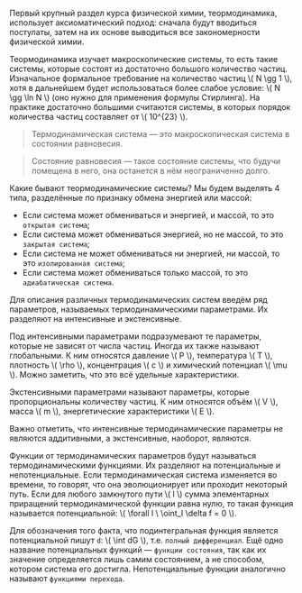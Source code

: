 Первый крупный раздел курса физической химии, теормодинамика, использует аксиоматический подход: сначала будут вводиться постулаты, затем на их основе выводиться все закономерности физической химии.

Теормодинамика изучает макроскопические системы, то есть такие системы, которые состоят из достаточно большого количество частиц.
Изначальное формальное требование на количество частиц \\( N \gg 1 \\), хотя в дальнейшем будет использоваться более слабое условие:
\\( N \gg \ln N \\) (оно нужно для применения формулы Стирлинга). На практике достаточно большими считаются системы, в которых порядок количества частиц составляет от \\( 10^{23} \\).

> Термодинамическая система — это макроскопическая система в состоянии равновесия.

> Состояние равновесия — такое состояние системы, что будучи помещена в него, она останется в нём неограниченно долго.

Какие бывают теормодинамические системы? Мы будем выделять 4 типа, разделённые по признаку обмена энергией или массой:

- Если система может обмениваться и энергией, и массой, то это `открытая система`;
- Если система может обмениваться энергией, но не массой, то это `закрытая система`;
- Если система не может обмениваться ни энергией, ни массой, то это `изолированная система`;
- Если система может обмениваться только массой, то это `адиабатическая система`.

Для описания различных термодинамических систем введём ряд параметров, называемых термодинамическими параметрами. Их разделяют на интенсивные и экстенсивные.

Под интенсивными параметрами подразумевают те параметры, которые не зависят от числа частиц. Иногда их также называют глобальными. К ним относятся давление \\( P \\), температура \\( T \\), плотность \\( \rho \\),
концентрация \\( c \\) и химический потенциал \\( \mu \\). Можно заметить, что это всё удельные характеристики.

Экстенсивными параметрами называют параметры, которые пропорциональны количеству частиц. К ним относятся объём \\( V \\), масса \\( m \\), энергетические характеристики \\( E \\).

Важно отметить, что интенсивные термодинамические параметры не являются аддитивными, а экстенсивные, наоборот, являются.

Функции от термодинамических параметров будут называться термодинамическими функциями. Их разделяют на потенциальные и непотенциальные. Если термодинамическая система изменяется во времени, то говорят, что
она эволюционирует или проходит некоторый путь. Если для любого замкнутого пути \\( l \\) сумма элементарных приращений термодинамической функции равна нулю, то такая функция называется потенциальной:
\\( \forall l \  \oint_l \delta f = 0 \\).

Для обозначения того факта, что подинтегральная функция является потенциальной пишут `d`: \\(  \int dG \\), т.е. `полный дифференциал`. Ещё одно название потенциальных функций — `функции состояния`, так как их значение определяется лишь самим состоянием, а не способом, котором система его достигла. Непотенциальные функции аналогично называют `функциями перехода`.